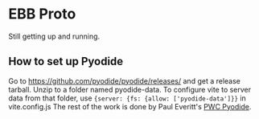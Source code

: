 # EBB Proto
Still getting up and running.

## How to set up Pyodide
Go to https://github.com/pyodide/pyodide/releases/ and get a release tarball. Unzip to a folder named pyodide-data.
To configure vite to server data from that folder, use `{server: {fs: {allow: ['pyodide-data']}}` in vite.config.js
The rest of the work is done by Paul Everitt's [PWC Pyodide](https://github.com/pauleveritt/pwc-pyodide/tree/main).
